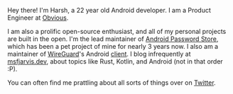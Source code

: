 Hey there! I'm Harsh, a 22 year old Android developer. I am a Product Engineer at [Obvious](https://obvious.in).

I am also a prolific open-source enthusiast, and all of my personal projects are built in the open. I'm the lead maintainer of [Android Password Store](https://msfjarvis.dev/aps), which has been a pet project of mine for nearly 3 years now. I also am a maintainer of [WireGuard](https://wireguard.com)'s Android [client](https://play.google.com/store/apps/details?id=com.wireguard.android). I blog infrequently at [msfjarvis.dev](https://msfjarvis.dev), about topics like Rust, Kotlin, and Android (not in that order :P).

You can often find me prattling about all sorts of things over on [Twitter](https://twitter.com/MSF_Jarvis).
